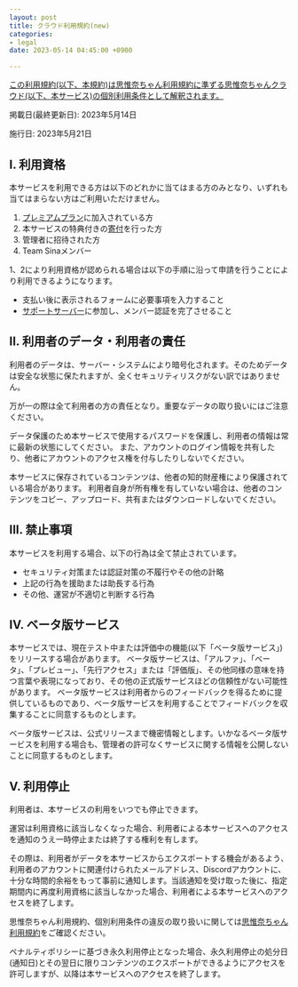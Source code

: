 ```yaml
---
layout: post
title: クラウド利用規約(new)
categories:
- legal
date: 2023-05-14 04:45:00 +0900

---
```

<u>この利用規約(以下、本規約)は<a href="{{site.url}}/legal/new-tos" class="a-orange">思惟奈ちゃん利用規約</a>に準ずる思惟奈ちゃんクラウド(以下、本サービス)の個別利用条件として解釈されます。</u>

掲載日(最終更新日): 2023年5月14日

施行日: 2023年5月21日

## I. 利用資格

本サービスを利用できる方は以下のどれかに当てはまる方のみとなり、いずれも当てはまらない方はご利用いただけません。

1. [プレミアムプラン](https://sina-chan.com/premium)に加入されている方
2. 本サービスの特典付きの[寄付](https://sina-chan.com/premium)を行った方
3. 管理者に招待された方
4. Team Sinaメンバー

1、2により利用資格が認められる場合は以下の手順に沿って申請を行うことにより利用できるようになります。

- 支払い後に表示されるフォームに必要事項を入力すること
- [サポートサーバー](https://sina-chan.com/discord)に参加し、メンバー認証を完了させること

## II. 利用者のデータ・利用者の責任

利用者のデータは、サーバー・システムにより暗号化されます。そのためデータは安全な状態に保たれますが、全くセキュリティリスクがない訳ではありません。

万が一の際は全て利用者の方の責任となり。重要なデータの取り扱いにはご注意ください。

データ保護のため本サービスで使用するパスワードを保護し、利用者の情報は常に最新の状態にしてください。
また、アカウントのログイン情報を共有したり、他者にアカウントのアクセス権を付与したりしないでください。

本サービスに保存されているコンテンツは、他者の知的財産権により保護されている場合があります。
利用者自身が所有権を有していない場合は、他者のコンテンツをコピー、アップロード、共有またはダウンロードしないでください。

## III. 禁止事項

本サービスを利用する場合、以下の行為は全て禁止されています。

- セキュリティ対策または認証対策の不履行やその他の計略
- 上記の行為を援助または助長する行為
- その他、運営が不適切と判断する行為

## IV. ベータ版サービス

本サービスでは、現在テスト中または評価中の機能(以下「ベータ版サービス」)をリリースする場合があります。
ベータ版サービスは、「アルファ」、「ベータ」、「プレビュー」、「先行アクセス」または「評価版」、その他同様の意味を持つ言葉や表現になっており、その他の正式版サービスほどの信頼性がない可能性があります。
ベータ版サービスは利用者からのフィードバックを得るために提供しているものであり、ベータ版サービスを利用することでフィードバックを収集することに同意するものとします。

ベータ版サービスは、公式リリースまで機密情報とします。いかなるベータ版サービスを利用する場合も、管理者の許可なくサービスに関する情報を公開しないことに同意するものとします。

## V. 利用停止

利用者は、本サービスの利用をいつでも停止できます。

運営は利用資格に該当しなくなった場合、利用者による本サービスへのアクセスを通知のうえ一時停止または終了する権利を有します。

その際は、利用者がデータを本サービスからエクスポートする機会があるよう、利用者のアカウントに関連付けられたメールアドレス、Discordアカウントに、十分な時間的余裕をもって事前に通知します。当該通知を受け取った後に、指定期間内に再度利用資格に該当しなかった場合、利用者による本サービスへのアクセスを終了します。

思惟奈ちゃん利用規約、個別利用条件の違反の取り扱いに関しては[思惟奈ちゃん利用規約]({{site.url}}/legal/new-tos)をご確認ください。

ペナルティポリシーに基づき永久利用停止となった場合、永久利用停止の処分日(通知日)とその翌日に限りコンテンツのエクスポートができるようにアクセスを許可しますが、以降は本サービスへのアクセスを終了します。